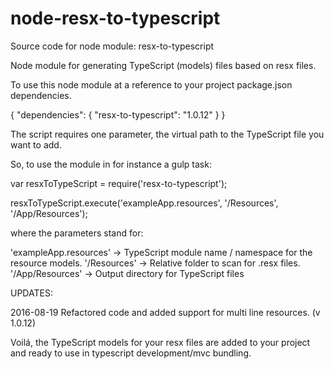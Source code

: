 # node-resx-to-typescript

Source code for node module: resx-to-typescript

Node module for generating TypeScript (models) files based on resx files.

To use this node module at a reference to your project package.json dependencies.

{
    "dependencies": {
        "resx-to-typescript": "1.0.12"
    }
}

The script requires one parameter, the virtual path to the TypeScript file you want to add.

So, to use the module in for instance a gulp task:

var resxToTypeScript = require('resx-to-typescript');
    
resxToTypeScript.execute('exampleApp.resources', '/Resources', '/App/Resources');

where the parameters stand for:

'exampleApp.resources'  -> TypeScript module name / namespace for the resource models.
'/Resources'            -> Relative folder to scan for .resx files.
'/App/Resources'        -> Output directory for TypeScript files

UPDATES:

2016-08-19 Refactored code and added support for multi line resources. (v 1.0.12)

Voilá, the TypeScript models for your resx files are added to your project and ready to use in typescript development/mvc bundling.



